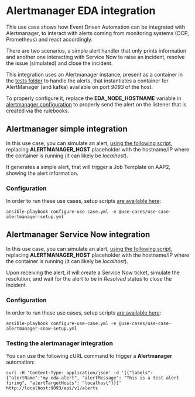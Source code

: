 # Alertmanager EDA integration

This use case shows how Event Driven Automation can be integrated with Alertmanager, to interact with alerts coming from monitoring systems (OCP, Prometheus) and react accordingly.

There are two scenarios, a simple alert handler that only prints information and another one interacting with Service Now to raise an incident, resolve the issue (simulated) and close the incident.

This integration uses an Alertmanager instance, present as a container in the [tests folder](../../utils) to handle the alerts, that instantiates a container for AlertManager (and kafka) available on port _9093_ of the host.

To properly configure it, replace the **EDA_NODE_HOSTNAME** variable in [alertmanager configuration](../../utilsalertmanager/alertmanager.yml) to properly send the alert on the listener that is created via the rulebooks.

## Alertmanager simple integration

In this use case, you can simulate an alert, [using the following script](../../utilssend-alert), replacing **ALERTMANAGER_HOST** placeholder with the hostname/IP where the container is running (it can likely be _localhost_).

It generates a simple alert, that will trigger a Job Template on AAP2, showing the alert information.

### Configuration

In order to run these use cases, setup scripts [are available here](../../eda-demo-setup/):

    ansible-playbook configure-use-case.yml -e @use-cases/use-case-alertmanager-setup.yml

## Alertmanager Service Now integration

In this use case, you can simulate an alert, [using the following script](../../utilssend-alert), replacing **ALERTMANAGER_HOST** placeholder with the hostname/IP where the container is running (it can likely be _localhost_).

Upon receiving the alert, it will create a Service Now ticket, simulate the resolution, and wait for the alert to be in _Resolved_ status to close the Incident.

### Configuration

In order to run these use cases, setup scripts [are available here](../../eda-demo-setup/):

    ansible-playbook configure-use-case.yml -e @use-cases/use-case-alertmanager-snow-setup.yml

### Testing the alertmanager integration

You can use the following cURL command to trigger a **Alertmanager** automation:

    curl -H 'Content-Type: application/json' -d '[{"labels":{"alertName":"my-eda-alert", "alertMessage": "This is a test alert firing", "alertTargetHosts": "localhost"}}]' http://localhost:9093/api/v1/alerts
